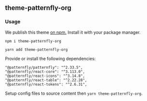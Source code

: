 ## theme-patternfly-org

### Usage

We publish this theme [on npm.](https://www.npmjs.com/package/theme-patternfly-org) Install it with your package manager.

`npm i theme-patternfly-org`

`yarn add theme-patternfly-org`

Provide or install the following dependencies:
```
"@patternfly/patternfly": "^2.33.5",
"@patternfly/react-core": "^3.113.0",
"@patternfly/react-icons": "^3.14.8",
"@patternfly/react-table": "^2.22.28",
"@patternfly/react-tokens": "^2.6.31",
```

Setup config files to source content then `yarn theme-patternfly-org`.

